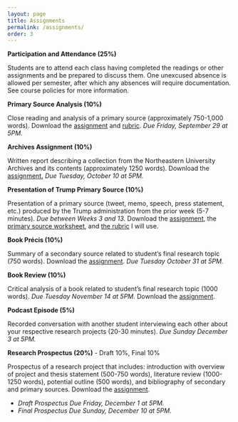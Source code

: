 ```yaml
---
layout: page
title: Assignments
permalink: /assignments/
order: 3
---
```


**Participation and Attendance (25%)**

Students are to attend each class having completed the readings or other assignments and be prepared to discuss them. One unexcused absence is allowed per semester, after which any absences will require documentation. See course policies for more information.

**Primary Source Analysis (10%)**

Close reading and analysis of a primary source (approximately 750-1,000 words). Download the [assignment]({{site.baseurl}}/downloads/primary-source-analysis.pdf) and [rubric]({{site.baseurl}}/downloads/writing-rubric.pdf). *Due Friday, September 29 at 5PM.*

**Archives Assignment (10%)**

Written report describing a collection from the Northeastern University Archives and its contents (approximately 1250 words). Download the [assignment.]({{site.baseurl}}/downloads/archives-assignment.pdf) *Due Tuesday, October 10 at 5PM.*

**Presentation of Trump Primary Source (10%)**

Presentation of a primary source (tweet, memo, speech, press statement, etc.) produced by the Trump administration from the prior week (5-7 minutes). *Due between Weeks 3 and 13.* Download the [assignment]({{site.baseurl}}/downloads/presentation-assignment.pdf), the [primary source worksheet]({{site.baseurl}}/downloads/primary-source-worksheet.pdf), and [the rubric]({{site.baseurl}}/downloads/presentation-rubric.pdf) I will use.

**Book Précis (10%)** 

Summary of a secondary source related to student’s final research topic (750 words). Download the [assignment]({{site.baseurl}}/downloads/precis.pdf). *Due Tuesday October 31 at 5PM.* 

**Book Review (10%)**

Critical analysis of a book related to student’s final research topic (1000 words). *Due Tuesday November 14 at 5PM.* Download the [assignment]({{site.baseurl}}/downloads/book-review.pdf).

**Podcast Episode (5%)**

Recorded conversation with another student interviewing each other about your respective research projects (20-30 minutes). *Due Sunday December 3 at 5PM.*

**Research Prospectus (20%)** - Draft 10%, Final 10%

Prospectus of a research project that includes: introduction with overview of project and thesis statement (500-750 words), literature review (1000-1250 words), potential outline (500 words), and bibliography of secondary and primary sources. Download the [assignment]({{site.baseurl}}/downloads/research-prospectus.pdf).
-	*Draft Prospectus Due Friday, December 1 at 5PM.*
-	*Final Prospectus Due Sunday, December 10 at 5PM.*



